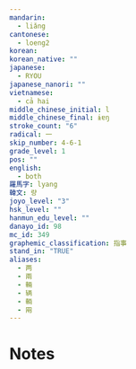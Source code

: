 ```yaml
---
mandarin:
  - liǎng
cantonese:
  - loeng2
korean:
korean_native: ""
japanese:
  - RYOU
japanese_nanori: ""
vietnamese:
  - cả hai
middle_chinese_initial: l
middle_chinese_final: ɨɐŋ
stroke_count: "6"
radical: 一
skip_number: 4-6-1
grade_level: 1
pos: ""
english:
  - both
羅馬字: lyang
韓文: 량
joyo_level: "3"
hsk_level: ""
hanmun_edu_level: ""
danayo_id: 98
mc_id: 349
graphemic_classification: 指事
stand_in: "TRUE"
aliases:
  - 两
  - 兩
  - 輛
  - 辆
  - 輌
  - 㒳
---
```


# Notes
